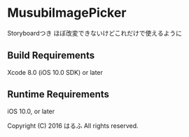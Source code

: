 # MusubiImagePicker

Storyboardつき
ほぼ改変できないけどこれだけで使えるように

## Build Requirements

Xcode 8.0 (iOS 10.0 SDK) or later

## Runtime Requirements

iOS 10.0, or later

Copyright (C) 2016 はるふ All rights reserved.
